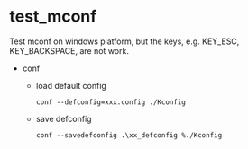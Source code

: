 # test_mconf
Test mconf on windows platform, but the keys, e.g. KEY_ESC, KEY_BACKSPACE, are not work.

+ conf
    - load default config

        ```
        conf --defconfig=xxx.config ./Kconfig
        ```

    - save defconfig
        ```
        conf --savedefconfig .\xx_defconfig %./Kconfig
        ```
